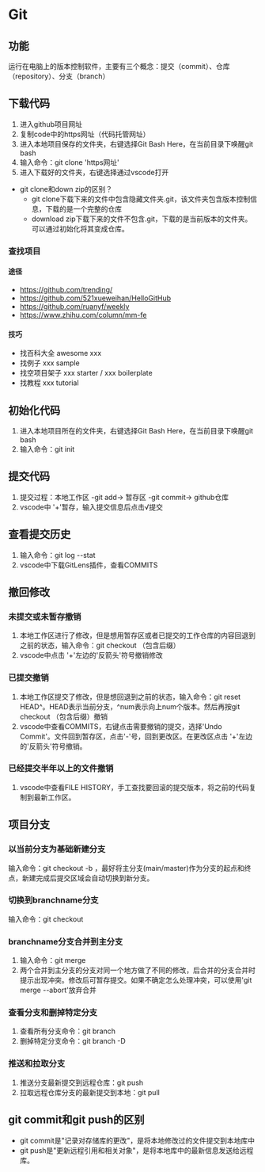 # Git
## 功能
运行在电脑上的版本控制软件，主要有三个概念：提交（commit）、仓库（repository）、分支（branch）
## 下载代码
1. 进入github项目网址
2. 复制code中的https网址（代码托管网址）
3. 进入本地项目保存的文件夹，右键选择Git Bash Here，在当前目录下唤醒git bash
4. 输入命令：git clone 'https网址'
5. 进入下载好的文件夹，右键选择通过vscode打开

* git clone和down zip的区别？
  - git clone下载下来的文件中包含隐藏文件夹.git，该文件夹包含版本控制信息，下载的是一个完整的仓库
  - download zip下载下来的文件不包含.git，下载的是当前版本的文件夹。可以通过初始化将其变成仓库。
  
### 查找项目
#### 途径
* https://github.com/trending/
* https://github.com/521xueweihan/HelloGitHub
* https://github.com/ruanyf/weekly
* https://www.zhihu.com/column/mm-fe
#### 技巧
* 找百科大全 awesome xxx
* 找例子 xxx sample
* 找空项目架子 xxx starter / xxx boilerplate 
* 找教程  xxx tutorial

## 初始化代码
1. 进入本地项目所在的文件夹，右键选择Git Bash Here，在当前目录下唤醒git bash
2. 输入命令：git init

## 提交代码
1. 提交过程：本地工作区 -git add-> 暂存区 -git commit-> github仓库
2. vscode中 '+'暂存，输入提交信息后点击√提交

## 查看提交历史
1. 输入命令：git log --stat
2. vscode中下载GitLens插件，查看COMMITS

## 撤回修改
### 未提交或未暂存撤销
1. 本地工作区进行了修改，但是想用暂存区或者已提交的工作仓库的内容回退到之前的状态，输入命令：git checkout <filename>（包含后缀）
2. vscode中点击 '+'左边的'反箭头'符号撤销修改
### 已提交撤销
1. 本地工作区提交了修改，但是想回退到之前的状态，输入命令：git reset HEAD^。HEAD表示当前分支，^num表示向上num个版本。然后再按git checkout <filename>（包含后缀）撤销
2. vscode中查看COMMITS，右键点击需要撤销的提交，选择'Undo Commit'。文件回到暂存区，点击'-'号，回到更改区。在更改区点击 '+'左边的'反箭头'符号撤销。
### 已经提交半年以上的文件撤销
1. vscode中查看FILE HISTORY，手工查找要回滚的提交版本，将之前的代码复制到最新工作区。
## 项目分支
### 以当前分支为基础新建分支
输入命令：git checkout -b <branchname>，最好将主分支(main/master)作为分支的起点和终点，新建完成后提交区域会自动切换到新分支。
### 切换到branchname分支
输入命令：git checkout <branchname>
### branchname分支合并到主分支
1. 输入命令：git merge <branchname>
2. 两个合并到主分支的分支对同一个地方做了不同的修改，后合并的分支合并时提示出现冲突。修改后可暂存提交。如果不确定怎么处理冲突，可以使用'git merge --abort'放弃合并
### 查看分支和删掉特定分支
1. 查看所有分支命令：git branch
2. 删掉特定分支命令：git branch -D <branchname>
### 推送和拉取分支
1. 推送分支最新提交到远程仓库：git push
1. 拉取远程仓库分支的最新提交到本地：git pull
## git commit和git push的区别
* git commit是"记录对存储库的更改"，是将本地修改过的文件提交到本地库中
* git push是"更新远程引用和相关对象"，是将本地库中的最新信息发送给远程库。
